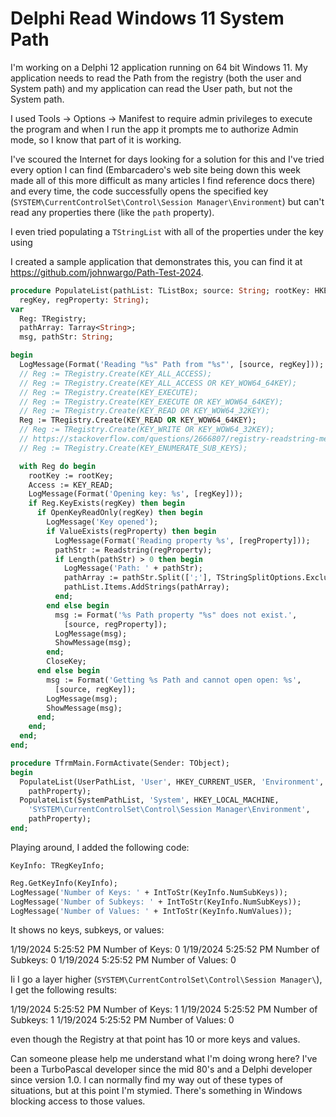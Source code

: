 # Delphi Read Windows 11 System Path

I'm working on a Delphi 12 application running on 64 bit Windows 11. My application needs to read the Path from the registry (both the user and System path) and my application can read the User path, but not the System path. 

I used Tools -> Options -> Manifest to require admin privileges to execute the program and when I run the app it prompts me to authorize Admin mode, so I know that part of it is working. 

I've scoured the Internet for days looking for a solution for this and I've tried every option I can find (Embarcadero's web site being down this week made all of this more difficult as many articles I find reference docs there) and every time, the code successfully opens the specified key (`SYSTEM\CurrentControlSet\Control\Session Manager\Environment`) but can't read any properties there (like the `path` property).

I even tried populating a `TStringList` with all of the properties under the key using 

I created a sample application that demonstrates this, you can find it at https://github.com/johnwargo/Path-Test-2024. 

```pascal
procedure PopulateList(pathList: TListBox; source: String; rootKey: HKEY;
  regKey, regProperty: String);
var
  Reg: TRegistry;
  pathArray: Tarray<String>;
  msg, pathStr: String;

begin
  LogMessage(Format('Reading "%s" Path from "%s"', [source, regKey]));
  // Reg := TRegistry.Create(KEY_ALL_ACCESS);
  // Reg := TRegistry.Create(KEY_ALL_ACCESS OR KEY_WOW64_64KEY);
  // Reg := TRegistry.Create(KEY_EXECUTE);
  // Reg := TRegistry.Create(KEY_EXECUTE OR KEY_WOW64_64KEY);
  // Reg := TRegistry.Create(KEY_READ OR KEY_WOW64_32KEY);
  Reg := TRegistry.Create(KEY_READ OR KEY_WOW64_64KEY);
  // Reg := TRegistry.Create(KEY_WRITE OR KEY_WOW64_32KEY);
  // https://stackoverflow.com/questions/2666807/registry-readstring-method-is-not-working-in-windows-7-in-delphi-7
  // Reg := TRegistry.Create(KEY_ENUMERATE_SUB_KEYS);

  with Reg do begin
    rootKey := rootKey;
    Access := KEY_READ;
    LogMessage(Format('Opening key: %s', [regKey]));
    if Reg.KeyExists(regKey) then begin
      if OpenKeyReadOnly(regKey) then begin
        LogMessage('Key opened');
        if ValueExists(regProperty) then begin
          LogMessage(Format('Reading property %s', [regProperty]));
          pathStr := Readstring(regProperty);
          if Length(pathStr) > 0 then begin
            LogMessage('Path: ' + pathStr);
            pathArray := pathStr.Split([';'], TStringSplitOptions.ExcludeEmpty);
            pathList.Items.AddStrings(pathArray);
          end;
        end else begin
          msg := Format('%s Path property "%s" does not exist.',
            [source, regProperty]);
          LogMessage(msg);
          ShowMessage(msg);
        end;
        CloseKey;
      end else begin
        msg := Format('Getting %s Path and cannot open open: %s',
          [source, regKey]);
        LogMessage(msg);
        ShowMessage(msg);
      end;
    end;
  end;
end;

procedure TfrmMain.FormActivate(Sender: TObject);
begin
  PopulateList(UserPathList, 'User', HKEY_CURRENT_USER, 'Environment',
    pathProperty);
  PopulateList(SystemPathList, 'System', HKEY_LOCAL_MACHINE,
    'SYSTEM\CurrentControlSet\Control\Session Manager\Environment',
    pathProperty);
end;
```

Playing around, I added the following code:

`KeyInfo: TRegKeyInfo;`

```pascal
Reg.GetKeyInfo(KeyInfo);
LogMessage('Number of Keys: ' + IntToStr(KeyInfo.NumSubKeys));
LogMessage('Number of Subkeys: ' + IntToStr(KeyInfo.NumSubKeys));
LogMessage('Number of Values: ' + IntToStr(KeyInfo.NumValues));
```

It shows no keys, subkeys, or  values:

1/19/2024 5:25:52 PM Number of Keys: 0
1/19/2024 5:25:52 PM Number of Subkeys: 0
1/19/2024 5:25:52 PM Number of Values: 0

Ii I go a layer higher (`SYSTEM\CurrentControlSet\Control\Session Manager\`), I get the following results:

1/19/2024 5:25:52 PM Number of Keys: 1
1/19/2024 5:25:52 PM Number of Subkeys: 1
1/19/2024 5:25:52 PM Number of Values: 0

even though the Registry at that point has 10 or more keys and values. 

Can someone please help me understand what I'm doing wrong here?  I've been a TurboPascal developer since the mid 80's and a Delphi developer since version 1.0. I can normally find my way out of these types of situations, but at this point I'm stymied. There's something in Windows blocking access to those values.